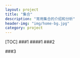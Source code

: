 ```yaml
---
layout: project
title: "集合"
description: "常用集合的介绍和分析"
header-img: "img/home-bg.jpg"
category: project
---
```



[TOC]
###1
####1
###2

###3
